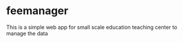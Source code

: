 # feemanager
This is a simple web app for small scale education teaching center to manage the data 

